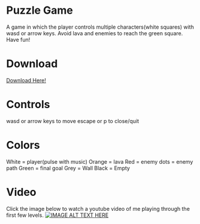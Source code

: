 # Puzzle Game
A game in which the player controls multiple characters(white squares) with wasd or arrow keys. Avoid lava and enemies to reach the green square. Have fun!

# Download
[Download Here!](https://github.com/binoy-d/2p1p-puzzle-game/raw/master/game.jar "Download Link")

# Controls
wasd or arrow keys to move
escape or p to close/quit

# Colors
White = player(pulse with music)
Orange = lava
Red = enemy
  dots = enemy path
Green = final goal
Grey = Wall
Black = Empty

# Video
Click the image below to watch a youtube video of me playing through the first few levels.
[![IMAGE ALT TEXT HERE](https://img.youtube.com/vi/biRar_lbAP4/0.jpg)](https://www.youtube.com/watch?v=biRar_lbAP4)
